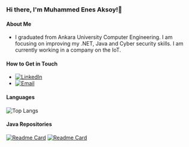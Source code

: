 ### Hi there, I'm Muhammed Enes Aksoy!👋

#### About Me
-  I graduated from Ankara University Computer Engineering. I am focusing on improving my .NET, Java and Cyber security skills. I am currently working in a company on the IoT.

#### How to Get in Touch
- [![LinkedIn](https://img.shields.io/badge/-LinkedIn-blue?style=flat&logo=Linkedin&logoColor=white)][linkedin] 
- [![Email](https://img.shields.io/badge/Email-D14836?style=flat-square&logo=Gmail&logoColor=white)][email]

[linkedin]: https://github.com/muhammet-enes-aksoy/
[email]: mailto:muhammed_enes43@hotmail.com


#### Languages 
![Top Langs](https://github-readme-stats.vercel.app/api/top-langs/?username=enessaks&layout=compact&theme=radical) 

#### Java Repositories
[![Readme Card](https://github-readme-stats.vercel.app/api/pin/?username=muhammet-enes-aksoy&show_owner=true&theme=tokyonight&repo=Pool-Automation-System)](https://github.com/enessaks/Pool-Automation-System)
[![Readme Card](https://github-readme-stats.vercel.app/api/pin/?username=muhammet-enes-aksoy&show_owner=true&theme=tokyonight&repo=Estate-Management-System)](https://github.com/enessaks/Estate-Management-System)


